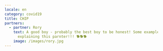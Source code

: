```yaml
---
locale: en
category: covid19
title: CHIP
partners:
  - partner: Rory
    text: A good boy - probably the best boy to be honest! Some example text
      explaining this parnter!!! 🐕🐕🐕
    image: /images/rory.jpg
---
```

